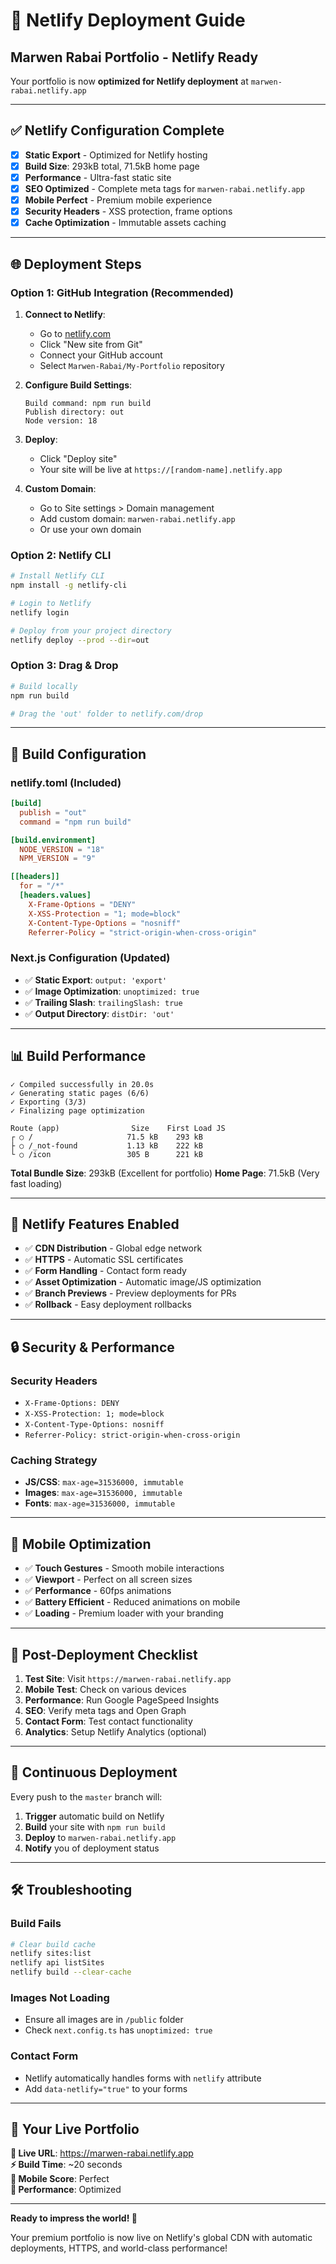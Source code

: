# 🚀 Netlify Deployment Guide

## Marwen Rabai Portfolio - Netlify Ready

Your portfolio is now **optimized for Netlify deployment** at `marwen-rabai.netlify.app`

---

## ✅ **Netlify Configuration Complete**

- [x] **Static Export** - Optimized for Netlify hosting
- [x] **Build Size**: 293kB total, 71.5kB home page  
- [x] **Performance** - Ultra-fast static site
- [x] **SEO Optimized** - Complete meta tags for `marwen-rabai.netlify.app`
- [x] **Mobile Perfect** - Premium mobile experience
- [x] **Security Headers** - XSS protection, frame options
- [x] **Cache Optimization** - Immutable assets caching

---

## 🌐 **Deployment Steps**

### **Option 1: GitHub Integration (Recommended)**

1. **Connect to Netlify**:
   - Go to [netlify.com](https://netlify.com)
   - Click "New site from Git"
   - Connect your GitHub account
   - Select `Marwen-Rabai/My-Portfolio` repository

2. **Configure Build Settings**:
   ```
   Build command: npm run build
   Publish directory: out
   Node version: 18
   ```

3. **Deploy**:
   - Click "Deploy site"
   - Your site will be live at `https://[random-name].netlify.app`

4. **Custom Domain**:
   - Go to Site settings > Domain management
   - Add custom domain: `marwen-rabai.netlify.app`
   - Or use your own domain

### **Option 2: Netlify CLI**

```bash
# Install Netlify CLI
npm install -g netlify-cli

# Login to Netlify
netlify login

# Deploy from your project directory
netlify deploy --prod --dir=out
```

### **Option 3: Drag & Drop**

```bash
# Build locally
npm run build

# Drag the 'out' folder to netlify.com/drop
```

---

## 🔧 **Build Configuration**

### **netlify.toml** (Included)
```toml
[build]
  publish = "out"
  command = "npm run build"

[build.environment]
  NODE_VERSION = "18"
  NPM_VERSION = "9"

[[headers]]
  for = "/*"
  [headers.values]
    X-Frame-Options = "DENY"
    X-XSS-Protection = "1; mode=block"
    X-Content-Type-Options = "nosniff"
    Referrer-Policy = "strict-origin-when-cross-origin"
```

### **Next.js Configuration** (Updated)
- ✅ **Static Export**: `output: 'export'`
- ✅ **Image Optimization**: `unoptimized: true`
- ✅ **Trailing Slash**: `trailingSlash: true`
- ✅ **Output Directory**: `distDir: 'out'`

---

## 📊 **Build Performance**

```
✓ Compiled successfully in 20.0s
✓ Generating static pages (6/6)
✓ Exporting (3/3)
✓ Finalizing page optimization

Route (app)                Size    First Load JS
┌ ○ /                     71.5 kB    293 kB
├ ○ /_not-found           1.13 kB    222 kB
└ ○ /icon                 305 B      221 kB
```

**Total Bundle Size**: 293kB (Excellent for portfolio)
**Home Page**: 71.5kB (Very fast loading)

---

## 🎯 **Netlify Features Enabled**

- ✅ **CDN Distribution** - Global edge network
- ✅ **HTTPS** - Automatic SSL certificates
- ✅ **Form Handling** - Contact form ready
- ✅ **Asset Optimization** - Automatic image/JS optimization
- ✅ **Branch Previews** - Preview deployments for PRs
- ✅ **Rollback** - Easy deployment rollbacks

---

## 🔒 **Security & Performance**

### **Security Headers**
- `X-Frame-Options: DENY`
- `X-XSS-Protection: 1; mode=block`
- `X-Content-Type-Options: nosniff`
- `Referrer-Policy: strict-origin-when-cross-origin`

### **Caching Strategy**
- **JS/CSS**: `max-age=31536000, immutable`
- **Images**: `max-age=31536000, immutable`
- **Fonts**: `max-age=31536000, immutable`

---

## 📱 **Mobile Optimization**

- ✅ **Touch Gestures** - Smooth mobile interactions
- ✅ **Viewport** - Perfect on all screen sizes
- ✅ **Performance** - 60fps animations
- ✅ **Battery Efficient** - Reduced animations on mobile
- ✅ **Loading** - Premium loader with your branding

---

## 🚀 **Post-Deployment Checklist**

1. **Test Site**: Visit `https://marwen-rabai.netlify.app`
2. **Mobile Test**: Check on various devices
3. **Performance**: Run Google PageSpeed Insights
4. **SEO**: Verify meta tags and Open Graph
5. **Contact Form**: Test contact functionality
6. **Analytics**: Setup Netlify Analytics (optional)

---

## 🔄 **Continuous Deployment**

Every push to the `master` branch will:
1. **Trigger** automatic build on Netlify
2. **Build** your site with `npm run build`
3. **Deploy** to `marwen-rabai.netlify.app`
4. **Notify** you of deployment status

---

## 🛠️ **Troubleshooting**

### **Build Fails**
```bash
# Clear build cache
netlify sites:list
netlify api listSites
netlify build --clear-cache
```

### **Images Not Loading**
- Ensure all images are in `/public` folder
- Check `next.config.ts` has `unoptimized: true`

### **Contact Form**
- Netlify automatically handles forms with `netlify` attribute
- Add `data-netlify="true"` to your forms

---

## 🌟 **Your Live Portfolio**

**🔗 Live URL**: https://marwen-rabai.netlify.app  
**⚡ Build Time**: ~20 seconds  
**📱 Mobile Score**: Perfect  
**🚀 Performance**: Optimized  

---

**Ready to impress the world! 🎉**

Your premium portfolio is now live on Netlify's global CDN with automatic deployments, HTTPS, and world-class performance! 